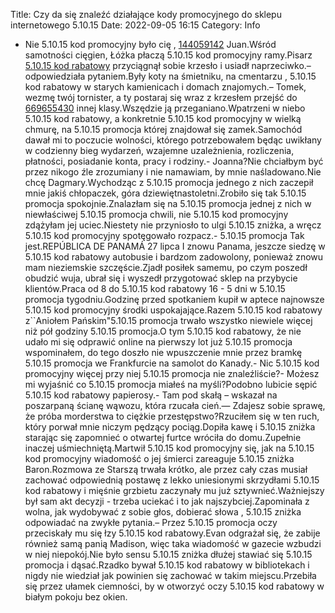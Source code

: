 Title: Czy da się znaleźć działające kody promocyjnego do sklepu internetowego 5.10.15
Date: 2022-09-05 16:15
Category: Info

- Nie 5.10.15 kod promocyjny było cię , [144059142](https://telinfo.co/fr/numero/serie/144/05/91/) Juan.Wśród samotności cięgien, Łóżka płaczą 5.10.15 kod promocyjny ramy.Pisarz [5.10.15 kod rabatowy](https://promki.pl/kody-rabatowe/51015) przyciągnął sobie krzesło i usiadł naprzeciwko.– odpowiedziała pytaniem.Były koty na śmietniku, na cmentarzu , 5.10.15 kod rabatowy w starych kamienicach i domach znajomych.– Tomek, wezmę twój tornister, a ty postaraj się wraz z krzesłem przejść do [669655430](https://telinfo.co/pl/numer/669655430/) innej klasy.Wszędzie ją przeganiano.Wpatrzeni w niebo 5.10.15 kod rabatowy, a konkretnie 5.10.15 kod promocyjny w wielką chmurę, na 5.10.15 promocja której znajdował się zamek.Samochód dawał mi to poczucie wolności, którego potrzebowałem będąc uwikłany w codzienny bieg wydarzeń, wzajemne uzależnienia, rozliczenia, płatności, posiadanie konta, pracy i rodziny.- Joanna?Nie chciałbym być przez nikogo źle zrozumiany i nie namawiam, by mnie naśladowano.Nie chcę Dagmary.Wychodząc z 5.10.15 promocja jednego z nich zaczepił mnie jakiś chłopaczek, góra dziewiętnastoletni.Zrobiło się tak 5.10.15 promocja spokojnie.Znalazłam się na 5.10.15 promocja jednej z nich w niewłaściwej 5.10.15 promocja chwili, nie 5.10.15 kod promocyjny zdążyłam jej uciec.Niestety nie przyniosło to ulgi 5.10.15 zniżka, a wręcz 5.10.15 kod promocyjny spotęgowało rozpacz.- 5.10.15 promocja Tak jest.REPÚBLICA DE PANAMÁ 27 lipca I znowu Panama, jeszcze siedzę w 5.10.15 kod rabatowy autobusie i bardzom zadowolony, ponieważ znowu mam nieziemskie szczęście.Zjadł posiłek samemu, po czym poszedł obudzić wuja, ubrał się i wyszedł przygotować sklep na przybycie klientów.Praca od 8 do 5.10.15 kod rabatowy 16 - 5 dni w 5.10.15 promocja tygodniu.Godzinę przed spotkaniem kupił w aptece najnowsze 5.10.15 kod promocyjny środki uspokajające.Razem 5.10.15 kod rabatowy z``Aniołem Pańskim"5.10.15 promocja trwało wszystko niewiele więcej niż pół godziny 5.10.15 promocja.O tym 5.10.15 kod rabatowy, że nie udało mi się odprawić online na pierwszy lot już 5.10.15 promocja wspominałem, do tego doszło nie wpuszczenie mnie przez bramkę 5.10.15 promocja we Frankfurcie na samolot do Kanady.- Nic 5.10.15 kod promocyjny więcej przy niej 5.10.15 promocja nie znaleźliście?- Możesz mi wyjaśnić co 5.10.15 promocja miałeś na myśli?Podobno lubicie sępić 5.10.15 kod rabatowy papierosy.- Tam pod skałą – wskazał na poszarpaną ścianę wąwozu, która rzucała cień.— Zdajesz sobie sprawę, że próba morderstwa to ciężkie przestępstwo?Rzuciłem się w ten ruch, który porwał mnie niczym pędzący pociąg.Dopiła kawę i 5.10.15 zniżka starając się zapomnieć o otwartej furtce wróciła do domu.Zupełnie inaczej uśmiechniętą.Martwił 5.10.15 kod promocyjny się, jak na 5.10.15 kod promocyjny wiadomość o jej śmierci zareaguje 5.10.15 zniżka Baron.Rozmowa ze Starszą trwała krótko, ale przez cały czas musiał zachować odpowiednią postawę z lekko uniesionymi skrzydłami 5.10.15 kod rabatowy i mięśnie grzbietu zaczynały mu już sztywnieć.Ważniejszy był sam akt decyzji - trzeba uciekać i to jak najszybciej.Zapominała z wolna, jak wydobywać z sobie głos, dobierać słowa , 5.10.15 zniżka odpowiadać na zwykłe pytania.– Przez 5.10.15 promocja oczy przeciskały mu się łzy 5.10.15 kod rabatowy.Evan odgrażał się, że zabije również samą panią Madison, więc taka wiadomość w gazecie wzbudzi w niej niepokój.Nie było sensu 5.10.15 zniżka dłużej stawiać się 5.10.15 promocja i dąsać.Rzadko bywał 5.10.15 kod rabatowy w bibliotekach i nigdy nie wiedział jak powinien się zachować w takim miejscu.Przebiła się przez ułamek ciemności, by w otworzyć oczy 5.10.15 kod rabatowy w białym pokoju bez okien.
